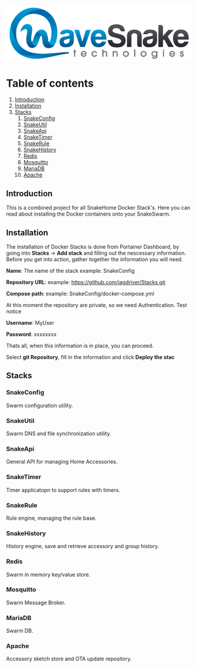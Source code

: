 ![HomeGuide Dashboard](/Artifacts/wavesnake.png)

# Table of contents
1. [Introduction](#introduction)
2. [Installation](#installation)
3. [Stacks](#stacks)
    1. [SnakeConfig](#snakeconfig)
    2. [SnakeUtil](#snakeutil)
    3. [SnakeApi](#snakeapi)
    4. [SnakeTimer](#snaketimer)
    5. [SnakeRule](#snakerule)
    6. [SnakeHistory](#snakistory)
    7. [Redis](#redis)
    8. [Mosquitto](#mosquitto)
    9. [MariaDB](#mariadb)
    10. [Apache](#apache)

## Introduction <a name="introduction"></a>
This is a combined project for all SnakeHome Docker Stack's. Here you can read about installing the Docker containers onto your SnakeSwarm.

## Installation <a name="installation"></a>
The installation of Docker Stacks is done from Portainer Dashboard, by going into **Stacks** -> **Add stack** and filling out the nescessary information. Before you get into action, gather together the information you will need.


**Name**: The name of the stack example: SnakeConfig

**Repository URL**: example: https://github.com/jagdriver/Stacks.git

**Compose path**: example: SnakeConfig/docker-compose.yml

At this moment the repository are private, so we need Authentication.
Test notice

**Username**: MyUser

**Password**: xxxxxxxx

Thats all, when this information is in place, you can proceed.

Select **git Repository**, fill in the information and click **Deploy the stac**

## Stacks <a name="stacks"></a>
### SnakeConfig <a name="snakeconfig"></a>
Swarm configuration utility.
### SnakeUtil <a name="snakeutil"></a>
Swarm DNS and file synchronization utility.
### SnakeApi <a name="snakeapi"></a>
General API for managing Home Accessories.
### SnakeTimer <a name="snaketimer"></a>
Timer applicatopn to support rules with timers.
### SnakeRule <a name="snakerule"></a>
Rule engine, managing the rule base.
### SnakeHistory <a name="snakehistory"></a>
History engine, save and retrieve accessory and group history.
### Redis <a name="reedis"></a>
Swarm in memory key/value store.
### Mosquitto <a name="mosquitto"></a>
Swarm Message Broker. 
### MariaDB <a name="mariadb"></a>
Swarm DB.
### Apache <a name="apache"></a>
Accessory sketch store and OTA update repository.
